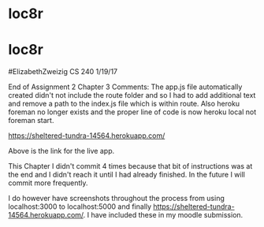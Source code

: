 # loc8r
# loc8r
#ElizabethZweizig CS 240
1/19/17

End of Assignment 2 Chapter 3 Comments: The app.js file automatically created didn't not include the route folder and so I had to add additional text and remove a path to the index.js file which is within route. Also heroku foreman no longer exists and the proper line of code is now heroku local not foreman start.

https://sheltered-tundra-14564.herokuapp.com/

Above is the link for the live app.

This Chapter I didn't commit 4 times because that bit of instructions was at the end and I didn't reach it until I had already finished. In the future I will commit more frequently.

I do however have screenshots throughout the process from using localhost:3000 to localhost:5000 and finally https://sheltered-tundra-14564.herokuapp.com/.
I have included these in my moodle submission. 
